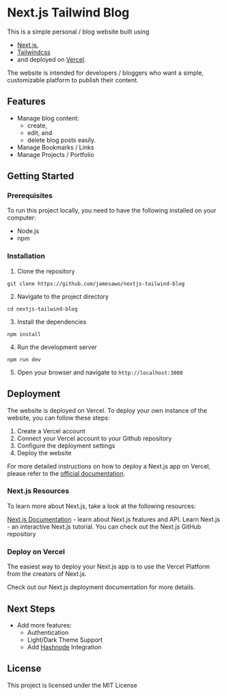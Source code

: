 # Next.js Tailwind Blog

This is a simple personal / blog website built using

-   [Next.js](https://nextjs.org/),
-   [Tailwindcss](https://tailwindcss.com/)
-   and deployed on [Vercel](https://vercel.com).

The website is intended for developers / bloggers who want a simple, customizable platform to publish their content.

## Features

-   Manage blog content:
    -   create,
    -   edit, and
    -   delete blog posts easily.
-   Manage Bookmarks / Links
-   Manage Projects / Portfolio

## Getting Started

### Prerequisites

To run this project locally, you need to have the following installed on your computer:

-   Node.js
-   npm

### Installation

1.  Clone the repository

`git clone https://github.com/jamesawo/nextjs-tailwind-blog`

2.  Navigate to the project directory

`cd nextjs-tailwind-blog`

3.  Install the dependencies

`npm install`

4.  Run the development server

`npm run dev`

5.  Open your browser and navigate to `http://localhost:3000`

## Deployment

The website is deployed on Vercel. To deploy your own instance of the website, you can follow these steps:

1.  Create a Vercel account
2.  Connect your Vercel account to your Github repository
3.  Configure the deployment settings
4.  Deploy the website

For more detailed instructions on how to deploy a Next.js app on Vercel, please refer to the [official documentation](https://nextjs.org/docs/deployment).

### Next.js Resources

To learn more about Next.js, take a look at the following resources:

[Next.js Documentation](https://nextjs.org/docs/getting-started) - learn about Next.js features and API.
Learn Next.js - an interactive Next.js tutorial.
You can check out the Next.js GitHub repository

### Deploy on Vercel

The easiest way to deploy your Next.js app is to use the Vercel Platform from the creators of Next.js.

Check out our Next.js deployment documentation for more details.

## Next Steps

-   Add more features:
    -   Authentication
    -   Light/Dark Theme Support
    -   Add [Hashnode](https://hashnode.com/) Integration

## License

This project is licensed under the MIT License
